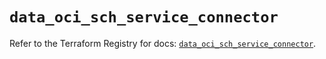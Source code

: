 # `data_oci_sch_service_connector`

Refer to the Terraform Registry for docs: [`data_oci_sch_service_connector`](https://registry.terraform.io/providers/hashicorp/oci/7.19.0/docs/data-sources/sch_service_connector).
